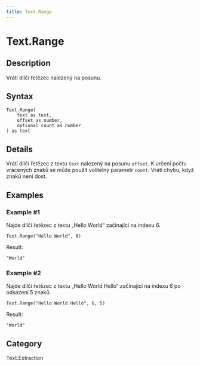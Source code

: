 ```yaml
---
title: Text.Range
---
```


# Text.Range


## Description

Vrátí dílčí řetězec nalezený na posunu.


## Syntax

```powerquery
Text.Range(
    text as text,
    offset as number,
    optional count as number
) as text
```


## Details

Vrátí dílčí řetězec z textu <code>text</code> nalezený na posunu <code>offset</code>.    K určení počtu vrácených znaků se může použít volitelný parametr <code>count</code>. Vrátí chybu, když znaků není dost.


## Examples

### Example #1 
Najde dílčí řetězec z textu „Hello World“ začínající na indexu 6.
```powerquery
Text.Range("Hello World", 6)
```

Result: 
```powerquery
"World"
```


### Example #2 
Najde dílčí řetězec z textu „Hello World Hello“ začínající na indexu 6 po odsazení 5 znaků.
```powerquery
Text.Range("Hello World Hello", 6, 5)
```

Result: 
```powerquery
"World"
```




## Category
Text.Extraction
